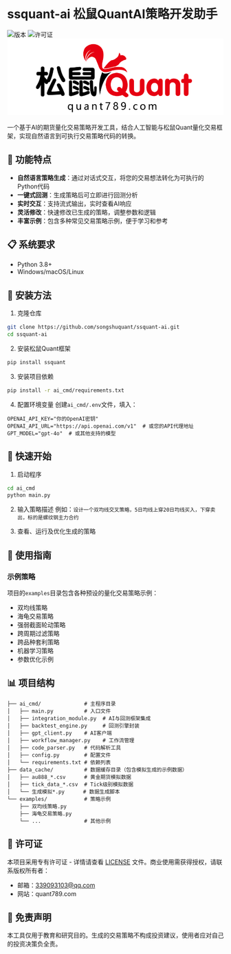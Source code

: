 # ssquant-ai 松鼠QuantAI策略开发助手

![版本](https://img.shields.io/badge/版本-1.0.0-blue)
![许可证](https://img.shields.io/badge/许可证-专有许可-red)
![logo](./ssquant/assets/squirrel_quant_logo.png)

一个基于AI的期货量化交易策略开发工具，结合人工智能与松鼠Quant量化交易框架，实现自然语言到可执行交易策略代码的转换。

## 🚀 功能特点

- **自然语言策略生成**：通过对话式交互，将您的交易想法转化为可执行的Python代码
- **一键式回测**：生成策略后可立即进行回测分析
- **实时交互**：支持流式输出，实时查看AI响应
- **灵活修改**：快速修改已生成的策略，调整参数和逻辑
- **丰富示例**：包含多种常见交易策略示例，便于学习和参考

## 📋 系统要求

- Python 3.8+
- Windows/macOS/Linux

## 🔧 安装方法

1. 克隆仓库
```bash
git clone https://github.com/songshuquant/ssquant-ai.git
cd ssquant-ai
```

2. 安装松鼠Quant框架
```bash
pip install ssquant
```

3. 安装项目依赖
```bash
pip install -r ai_cmd/requirements.txt
```

4. 配置环境变量
创建`ai_cmd/.env`文件，填入：

```dotenv
OPENAI_API_KEY="你的OpenAI密钥"
OPENAI_API_URL="https://api.openai.com/v1"  # 或您的API代理地址
GPT_MODEL="gpt-4o"  # 或其他支持的模型
```

## 🚀 快速开始

1. 启动程序
```bash
cd ai_cmd
python main.py
```

2. 输入策略描述
例如：`设计一个双均线交叉策略，5日均线上穿20日均线买入，下穿卖出，标的是螺纹钢主力合约`

3. 查看、运行及优化生成的策略

## 📖 使用指南


### 示例策略

项目的`examples`目录包含各种预设的量化交易策略示例：
- 双均线策略
- 海龟交易策略
- 强弱截面轮动策略
- 跨周期过滤策略
- 跨品种套利策略
- 机器学习策略
- 参数优化示例

## 📊 项目结构

```
├── ai_cmd/              # 主程序目录
│   ├── main.py          # 入口文件
│   ├── integration_module.py  # AI与回测框架集成
│   ├── backtest_engine.py     # 回测引擎封装
│   ├── gpt_client.py    # AI客户端
│   ├── workflow_manager.py    # 工作流管理
│   ├── code_parser.py   # 代码解析工具
│   ├── config.py        # 配置文件
│   └── requirements.txt # 依赖列表
├── data_cache/          # 数据缓存目录（包含模拟生成的示例数据）
│   ├── au888_*.csv      # 黄金期货模拟数据
│   ├── tick_data_*.csv  # Tick级别模拟数据
│   └── 生成模拟*.py      # 数据生成脚本
└── examples/            # 策略示例
    ├── 双均线策略.py
    ├── 海龟交易策略.py
    └── ...              # 其他示例
```

## 📝 许可证

本项目采用专有许可证 - 详情请查看 [LICENSE](LICENSE) 文件。商业使用需获得授权，请联系版权所有者：
- 邮箱：339093103@qq.com
- 网站：quant789.com

## 📢 免责声明

本工具仅用于教育和研究目的。生成的交易策略不构成投资建议，使用者应对自己的投资决策负全责。 
